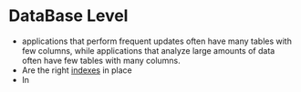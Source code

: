 # DataBase Level

- applications that perform frequent updates often have many tables with few columns, while applications that analyze large amounts of data often have few tables with many columns.
- Are the right [indexes](https://dev.mysql.com/doc/refman/8.0/en/optimization-indexes.html) in place
- In